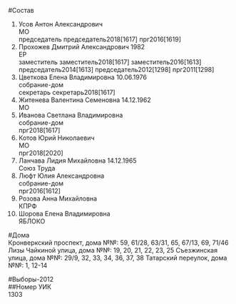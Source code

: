 #Состав  
1. Усов Антон Александрович  
    МО  
    председатель председатель2018[1617] прг2016[1619]  
2. Прохожев Дмитрий Александрович 1982  
    ЕР  
    заместитель заместитель2018[1617] заместитель2016[1613] председатель2014[1613] председатель2012[1298] прг2011[1298]  
3. Цветкова Елена Владимировна 10.06.1976  
    собрание-дом  
    секретарь секретарь2018[1617]  
4. Житенева Валентина Семеновна 14.12.1962  
    МО  
5. Иванова Светлана Владимировна  
    собрание-дом  
    прг2018[1617]  
6. Котов Юрий Николаевич  
    МО  
    прг2018[2020]  
7. Ланчава Лидия Михайловна 14.12.1965  
    Союз Труда  
8. Люфт Юлия Александровна  
    собрание-дом  
    прг2016[1612]  
9. Розова Анна Михайловна  
    КПРФ  
10. Шорова Елена Владимировна  
    ЯБЛОКО  
  
#Дома  
Кронверкский проспект, дома №№: 59, 61/28, 63/31, 65, 67/13, 69, 71/46 Лизы Чайкиной улица, дома №№: 19, 20, 21, 22, 23, 25 Съезжинская улица, дома №№: 29/9, 32, 33, 34, 36, 37, 38 Татарский переулок, дома №№: 1, 12-14  
  
#Выборы-2012  
##Номер УИК  
1303  
